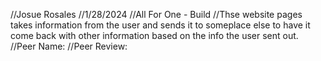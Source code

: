 //Josue Rosales
//1/28/2024
//All For One - Build
//Thse website pages takes information from the user and sends it to someplace else to have it come back with other information based on the info the user sent out.
//Peer Name:
//Peer Review:
